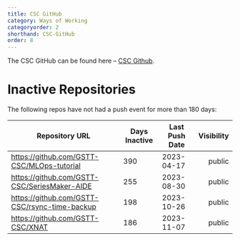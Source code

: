 ```yaml
---
title: CSC GitHub
category: Ways of Working
categoryorder: 2
shorthand: CSC-GitHub
order: 8
---
```


The CSC GitHub can be found here – <a href="https://github.com/GSTT-CSC/">CSC Github</a>.

# Inactive Repositories

The following repos have not had a push event for more than 180 days:

| Repository URL | Days Inactive | Last Push Date | Visibility |
| --- | --- | --- | ---: |
| https://github.com/GSTT-CSC/MLOps-tutorial | 390 | 2023-04-17 | public |
| https://github.com/GSTT-CSC/SeriesMaker-AIDE | 255 | 2023-08-30 | public |
| https://github.com/GSTT-CSC/rsync-time-backup | 198 | 2023-10-26 | public |
| https://github.com/GSTT-CSC/XNAT | 186 | 2023-11-07 | public |
